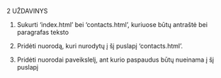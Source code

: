2 UŽDAVINYS

1.  Sukurti ‘index.html’ bei ‘contacts.html’, kuriuose būtų antraštė bei paragrafas teksto

2.  Pridėti nuorodą, kuri nurodytų į šį puslapį ‘contacts.html’.

3.  Pridėti nuorodai paveikslelį, ant kurio paspaudus būtų nueinama į šį puslapį
